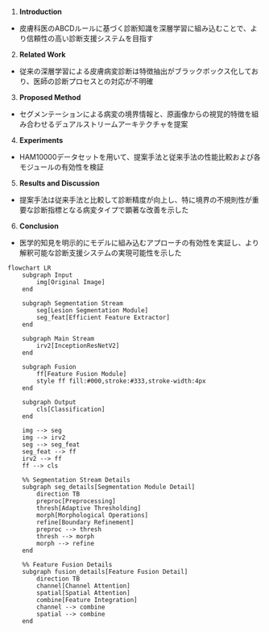 1. **Introduction**
- 皮膚科医のABCDルールに基づく診断知識を深層学習に組み込むことで、より信頼性の高い診断支援システムを目指す

2. **Related Work**
- 従来の深層学習による皮膚病変診断は特徴抽出がブラックボックス化しており、医師の診断プロセスとの対応が不明確

3. **Proposed Method**
- セグメンテーションによる病変の境界情報と、原画像からの視覚的特徴を組み合わせるデュアルストリームアーキテクチャを提案

4. **Experiments**
- HAM10000データセットを用いて、提案手法と従来手法の性能比較および各モジュールの有効性を検証

5. **Results and Discussion**
- 提案手法は従来手法と比較して診断精度が向上し、特に境界の不規則性が重要な診断指標となる病変タイプで顕著な改善を示した

6. **Conclusion**
- 医学的知見を明示的にモデルに組み込むアプローチの有効性を実証し、より解釈可能な診断支援システムの実現可能性を示した

``` mermaid
flowchart LR
    subgraph Input
        img[Original Image]
    end

    subgraph Segmentation Stream
        seg[Lesion Segmentation Module]
        seg_feat[Efficient Feature Extractor]
    end

    subgraph Main Stream
        irv2[InceptionResNetV2]
    end

    subgraph Fusion
        ff[Feature Fusion Module]
        style ff fill:#000,stroke:#333,stroke-width:4px
    end

    subgraph Output
        cls[Classification]
    end

    img --> seg
    img --> irv2
    seg --> seg_feat
    seg_feat --> ff
    irv2 --> ff
    ff --> cls

    %% Segmentation Stream Details
    subgraph seg_details[Segmentation Module Detail]
        direction TB
        preproc[Preprocessing]
        thresh[Adaptive Thresholding]
        morph[Morphological Operations]
        refine[Boundary Refinement]
        preproc --> thresh
        thresh --> morph
        morph --> refine
    end

    %% Feature Fusion Details
    subgraph fusion_details[Feature Fusion Detail]
        direction TB
        channel[Channel Attention]
        spatial[Spatial Attention]
        combine[Feature Integration]
        channel --> combine
        spatial --> combine
    end
```